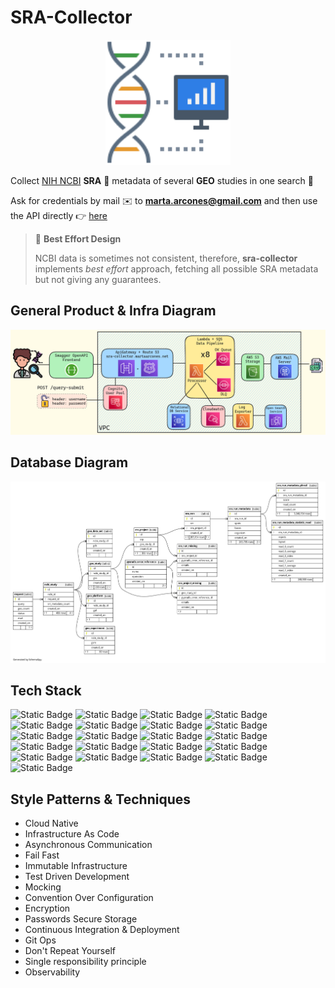 # SRA-Collector

<p align="center">
  <img width="200" src="https://github.com/arcones/sra-collector/blob/main/bioinformaticsbyflaticon.png?raw=true" alt="SRA Collector Logo by Flaticon"/>
</p>

Collect [NIH NCBI](https://www.ncbi.nlm.nih.gov) **SRA** 🧬 metadata of several **GEO** studies in one search 🔮

Ask for credentials by mail ✉️ to **marta.arcones@gmail.com** and then use the API directly 👉 [here](https://arcones.github.io/sra-collector/)

> 📢 **Best Effort Design**
>
> NCBI data is sometimes not consistent, therefore, **sra-collector** implements _best effort_ approach, fetching all
> possible SRA metadata but not giving any guarantees.

## General Product & Infra Diagram

![alt text](./generalDiagramWithFlaticonIcons.png "Product & Infra Diagram")

## Database Diagram

![alt text](./db/diagram.png "Database diagram")

## Tech Stack

![Static Badge](https://img.shields.io/badge/Pycharm-yellow?logo=pycharm&logoColor=purple)
![Static Badge](https://img.shields.io/badge/AWS-orange?logo=amazonaws)
![Static Badge](https://img.shields.io/badge/Python-blue?logo=python&logoColor=yellow)
![Static Badge](https://img.shields.io/badge/Terraform-lavender?logo=terraform)
![Static Badge](https://img.shields.io/badge/PostgreSQL-yellow?logo=postgresql)
![Static Badge](https://img.shields.io/badge/H2-violet?logo=adminer)
![Static Badge](https://img.shields.io/badge/docker-white?logo=docker)
![Static Badge](https://img.shields.io/badge/git-moccasin?logo=git)
![Static Badge](https://img.shields.io/badge/GHActions-black?logo=githubactions)
![Static Badge](https://img.shields.io/badge/Dependabot-deepskyblue?logo=dependabot)
![Static Badge](https://img.shields.io/badge/Swagger-brightgreen?logo=swagger&logoColor=white)
![Static Badge](https://img.shields.io/badge/OpenAPI-dimgray?logo=openapiinitiative)
![Static Badge](https://img.shields.io/badge/SchemaSpy-cornflowerblue?logo=amazondocumentdb&logoColor=black)
![Static Badge](https://img.shields.io/badge/pysradb-white?logo=scipy&logoColor=red)
![Static Badge](https://img.shields.io/badge/Flyway-red?logo=flyway)
![Static Badge](https://img.shields.io/badge/opensearch-blue?logo=opensearch)
![Static Badge](https://img.shields.io/badge/Precommit-white?logo=precommit)
![Static Badge](https://img.shields.io/badge/make-indigo?logo=cmake)
![Static Badge](https://img.shields.io/badge/SamCLI-orange?logo=amazonaws)
![Static Badge](https://img.shields.io/badge/bash-black?logo=gnubash&logoColor=chartreuse)
![Static Badge](https://img.shields.io/badge/Pytest-gold?logo=pytest&logoColor=black)

## Style Patterns & Techniques

- Cloud Native
- Infrastructure As Code
- Asynchronous Communication
- Fail Fast
- Immutable Infrastructure
- Test Driven Development
- Mocking
- Convention Over Configuration
- Encryption
- Passwords Secure Storage
- Continuous Integration & Deployment
- Git Ops
- Don't Repeat Yourself
- Single responsibility principle
- Observability
